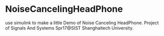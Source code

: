 # NoiseCancelingHeadPhone
use simulink to make a little Demo of Noise Canceling HeadPhone. Project of Signals And Systems Spr17@SIST Shanghaitech University.
